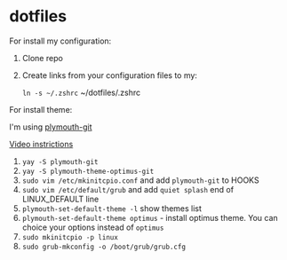 # dotfiles

For install my configuration:

1. Clone repo
2. Create links from your configuration files to my:

   `ln -s ~/.zshrc` ~/dotfiles/.zshrc



For install theme:

I'm using [plymouth-git](https://github.com/adi1090x/plymouth-themes)

[Video instrictions](https://www.youtube.com/watch?v=3aO9HDQj9do)

1. `yay -S plymouth-git`
2. `yay -S plymouth-theme-optimus-git`
3. `sudo vim /etc/mkinitcpio.conf` and add `plymouth-git` to HOOKS
4. `sudo vim /etc/default/grub` and add `quiet splash` end of LINUX_DEFAULT line
5. `plymouth-set-default-theme -l` show themes list
6. `plymouth-set-default-theme optimus` - install optimus theme. You can choice your options instead of `optimus`
7. `sudo mkinitcpio -p linux`
8. `sudo grub-mkconfig -o /boot/grub/grub.cfg`

